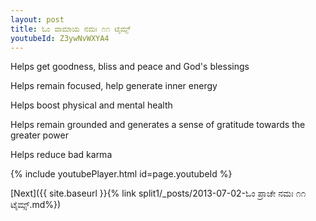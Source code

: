 ```yaml
---
layout: post
title: ಓಂ ವಾಮಾಯ ನಮಃ ೧೧ ಟೈಮ್ಸ್
youtubeId: Z3ywNvWXYA4
---
```

 
 
Helps get goodness, bliss and peace and God's blessings
 
Helps remain focused, help generate inner energy 
 
Helps boost physical and mental health 
 
Helps remain grounded and generates a sense of gratitude towards the greater power 
 
Helps reduce bad karma
 
 
 
 


{% include youtubePlayer.html id=page.youtubeId %}
 
[Next]({{ site.baseurl }}{% link  split1/_posts/2013-07-02-ಓಂ ಪ್ರಾಚೇ ನಮಃ ೧೧ ಟೈಮ್ಸ್.md%})
 
